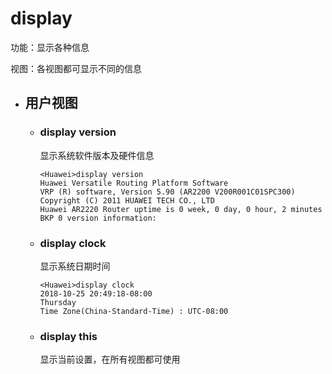 # display
功能：显示各种信息

视图：各视图都可显示不同的信息

* ## 用户视图
  * ### display version
    显示系统软件版本及硬件信息

    ```
    <Huawei>display version
    Huawei Versatile Routing Platform Software
    VRP (R) software, Version 5.90 (AR2200 V200R001C01SPC300)
    Copyright (C) 2011 HUAWEI TECH CO., LTD
    Huawei AR2220 Router uptime is 0 week, 0 day, 0 hour, 2 minutes
    BKP 0 version information:  
    ```

  * ### display clock
    显示系统日期时间
    ```
    <Huawei>display clock
    2018-10-25 20:49:18-08:00
    Thursday
    Time Zone(China-Standard-Time) : UTC-08:00
    ```

  * ### display this
    显示当前设置，在所有视图都可使用

    
